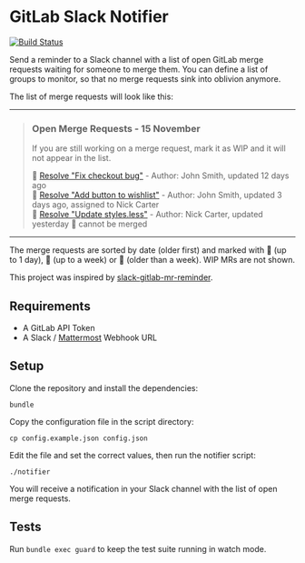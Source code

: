 # GitLab Slack Notifier
[![Build Status](https://travis-ci.com/gpaddis/gitlab-slack-notifier.svg?branch=master)](https://travis-ci.com/gpaddis/gitlab-slack-notifier)

Send a reminder to a Slack channel with a list of open GitLab merge requests waiting for someone to merge them. You can define a list of groups to monitor, so that no merge requests sink into oblivion anymore.

The list of merge requests will look like this:

---
> ### Open Merge Requests - 15 November
> If you are still working on a merge request, mark it as WIP and it will not appear in the list.
>
> :closed_book: [Resolve "Fix checkout bug"](https://www.gitlab.com/example/checkout/merge_requests/1) - Author: John Smith, updated 12 days ago<br>
> :orange_book: [Resolve "Add button to wishlist"](https://www.gitlab.com/example/wishlist/merge_requests/2) - Author: John Smith, updated 3 days ago, assigned to Nick Carter<br>
> :green_book: [Resolve "Update styles.less"](https://www.gitlab.com/example/wishlist/merge_requests/3) - Author: Nick Carter, updated yesterday :no_entry_sign: cannot be merged<br>

---

The merge requests are sorted by date (older first) and marked with :green_book: (up to 1 day), :orange_book: (up to a week) or :closed_book: (older than a week). WIP MRs are not shown.

This project was inspired by [slack-gitlab-mr-reminder](https://github.com/monokh/slack-gitlab-mr-reminder).

## Requirements
* A GitLab API Token
* A Slack / [Mattermost](https://mattermost.com/) Webhook URL

## Setup
Clone the repository and install the dependencies:
```
bundle
```
Copy the configuration file in the script directory:
```
cp config.example.json config.json
```
Edit the file and set the correct values, then run the notifier script:
```
./notifier
```
You will receive a notification in your Slack channel with the list of open merge requests.

## Tests
Run `bundle exec guard` to keep the test suite running in watch mode.
